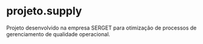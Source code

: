 # projeto.supply
Projeto desenvolvido na empresa SERGET para otimização de processos de gerenciamento de qualidade operacional.
